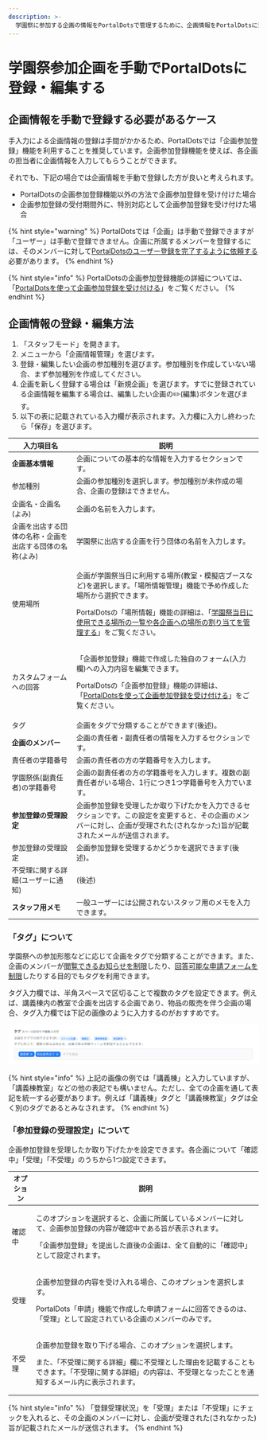 ```yaml
---
description: >-
  学園祭に参加する企画の情報をPortalDotsで管理するために、企画情報をPortalDotsに登録する方法を説明します。また、PortalDotsに登録されている企画情報を編集する方法を説明します。
---
```


# 学園祭参加企画を手動でPortalDotsに登録・編集する

## 企画情報を手動で登録する必要があるケース

手入力による企画情報の登録は手間がかかるため、PortalDotsでは「企画参加登録」機能を利用することを推奨しています。企画参加登録機能を使えば、各企画の担当者に企画情報を入力してもらうことができます。

それでも、下記の場合では企画情報を手動で登録した方が良いと考えられます。

* PortalDotsの企画参加登録機能以外の方法で企画参加登録を受け付けた場合
* 企画参加登録の受付期間外に、特別対応として企画参加登録を受け付けた場合

{% hint style="warning" %}
PortalDotsでは「企画」は手動で登録できますが「ユーザー」は手動で登録できません。企画に所属するメンバーを登録するには、そのメンバーに対して[PortalDotsのユーザー登録を完了するように依頼する](../setup/user-registration.md)必要があります。
{% endhint %}

{% hint style="info" %}
PortalDotsの企画参加登録機能の詳細については、「[PortalDotsを使って企画参加登録を受け付ける](../features/circle-registration.md)」をご覧ください。
{% endhint %}

## 企画情報の登録・編集方法

1. 「スタッフモード」を開きます。
2. メニューから「企画情報管理」を選びます。
3. 登録・編集したい企画の参加種別を選びます。参加種別を作成していない場合、まず参加種別を作成してください。
4. 企画を新しく登録する場合は「新規企画」を選びます。すでに登録されている企画情報を編集する場合は、編集したい企画の✏️(編集)ボタンを選びます。
5. 以下の表に記載されている入力欄が表示されます。入力欄に入力し終わったら「保存」を選びます。

| 入力項目名                         | 説明                                                                                                                                                                                    |
| ----------------------------- | ------------------------------------------------------------------------------------------------------------------------------------------------------------------------------------- |
| **企画基本情報**                    | 企画についての基本的な情報を入力するセクションです。                                                                                                                                                            |
| 参加種別                   | 企画の参加種別を選択します。参加種別が未作成の場合、企画の登録はできません。 |
| 企画名・企画名(よみ)                   | 企画の名前を入力します。                                                                                                                                                                          |
| 企画を出店する団体の名称・企画を出店する団体の名称(よみ) | 学園祭に出店する企画を行う団体の名前を入力します。                                                                                                                                                             |
| 使用場所                          | <p>企画が学園祭当日に利用する場所(教室・模擬店ブースなど)を選択します。「場所情報管理」機能で予め作成した場所から選択できます。</p><p>PortalDotsの「場所情報」機能の詳細は、「<a href="../features/places.md">学園祭当日に使用できる場所の一覧や各企画への場所の割り当てを管理する</a>」をご覧ください。</p> |
| カスタムフォームへの回答                  | <p>「企画参加登録」機能で作成した独自のフォーム(入力欄)への入力内容を編集できます。<br></p><p>PortalDotsの「企画参加登録」機能の詳細は、「<a href="../features/circle-registration.md">PortalDotsを使って企画参加登録を受け付ける</a>」をご覧ください。</p>            |
| タグ                            | 企画をタグで分類することができます(後述)。                                                                                                                                                                |
| **企画のメンバー**                   | 企画の責任者・副責任者の情報を入力するセクションです。                                                                                                                                                           |
| 責任者の学籍番号                      | 企画の責任者の方の学籍番号を入力します。                                                                                                                                                                  |
| 学園祭係(副責任者)の学籍番号               | 企画の副責任者の方の学籍番号を入力します。複数の副責任者がいる場合、1行につき1つ学籍番号を入力でいます。                                                                                                                                 |
| **参加登録の受理設定**                 | 企画参加登録を受理したか取り下げたかを入力できるセクションです。この設定を変更すると、その企画のメンバーに対し、企画が受理された(されなかった)旨が記載されたメールが送信されます。                                                                                            |
| 参加登録の受理設定                     | 企画参加登録を受理するかどうかを選択できます(後述)。                                                                                                                                                           |
| 不受理に関する詳細(ユーザーに通知)            | (後述)                                                                                                                                                                                  |
| **スタッフ用メモ**                   | 一般ユーザーには公開されないスタッフ用のメモを入力できます。                                                                                                                                                        |

### 「タグ」について

学園祭への参加形態などに応じて企画をタグで分類することができます。また、企画のメンバーが[閲覧できるお知らせを制限](../features/pages.md#orasewonayznitsuite)したり、[回答可能な申請フォームを制限](../features/forms.md#fmuhenayznitsuite)したりする目的でもタグを利用できます。

タグ入力欄では、半角スペースで区切ることで複数のタグを設定できます。例えば、講義棟内の教室で企画を出店する企画であり、物品の販売を伴う企画の場合、タグ入力欄では下記の画像のように入力するのがおすすめです。

![タグの入力例](../.gitbook/assets/58610123-7645-49FE-8429-DAFA83A6AC74.png)

{% hint style="info" %}
上記の画像の例では「講義棟」と入力していますが、「講義棟教室」などの他の表記でも構いません。ただし、全ての企画を通して表記を統一する必要があります。例えば「講義棟」タグと「講義棟教室」タグは全く別のタグであるとみなされます。
{% endhint %}

### 「参加登録の受理設定」について

企画参加登録を受理したか取り下げたかを設定できます。各企画について「確認中」「受理」「不受理」のうちから1つ設定できます。

| オプション | 説明                                                                                                                         |
| ----- | -------------------------------------------------------------------------------------------------------------------------- |
| 確認中   | <p>このオプションを選択すると、企画に所属しているメンバーに対して、企画参加登録の内容が確認中である旨が表示されます。</p><p>「企画参加登録」を提出した直後の企画は、全て自動的に「確認中」として設定されます。</p>           |
| 受理    | <p>企画参加登録の内容を受け入れる場合、このオプションを選択します。</p><p>PortalDots「申請」機能で作成した申請フォームに回答できるのは、「受理」として設定されている企画のメンバーのみです。</p>               |
| 不受理   | <p>企画参加登録を取り下げる場合、このオプションを選択します。</p><p>また、「不受理に関する詳細」欄に不受理とした理由を記載することもできます。「不受理に関する詳細」の内容は、不受理となったことを通知するメール内に表示されます。</p> |

{% hint style="info" %}
「登録受理状況」を「受理」または「不受理」にチェックを入れると、その企画のメンバーに対し、企画が受理された(されなかった)旨が記載されたメールが送信されます。
{% endhint %}

